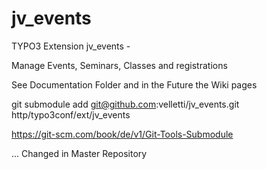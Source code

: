 # jv_events
TYPO3 Extension jv_events - 

Manage Events, Seminars, Classes and registrations

See Documentation Folder and in the Future the Wiki pages

 git submodule add git@github.com:velletti/jv_events.git http/typo3conf/ext/jv_events

 https://git-scm.com/book/de/v1/Git-Tools-Submodule

 ... Changed in Master Repository
